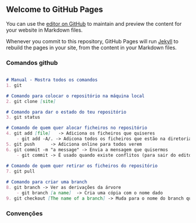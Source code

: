 ## Welcome to GitHub Pages

You can use the [editor on GitHub](https://github.com/Bruno94Santos/ProjectoFinalGrupo19/edit/master/README.md) to maintain and preview the content for your website in Markdown files.

Whenever you commit to this repository, GitHub Pages will run [Jekyll](https://jekyllrb.com/) to rebuild the pages in your site, from the content in your Markdown files.

### Comandos github

```markdown

# Manual - Mostra todos os comandos
1. git 

# Comando para colocar o repositório na máquina local
2. git clone [site]

# Comando para dar o estado do teu repositório
3. git status

# Comando de quem quer alocar ficheiros no repositório
4. git add [file]   -> Adiciona os ficheiros que quiseres
	- git add -A/. -> Adicona todos os ficheiros que estão na diretoria local
5. git push 	 -> Adiciona online para todos verem
6. git commit -m "a message" -> Envia a mensagem que quisermos
	- git commit -> É usado quando existe conflitos (para sair do editor ":wq")
  
# Comando de quem quer retirar os ficheiros do repositório
7. git pull

# Comando para criar uma branch
8. git branch -> Ver as derivações da árvore
	- git branch [a name]  -> Cria uma cópia com o nome dado 
9. git checkout [The name of a branch] -> Muda para o nome do branch que lhe passamos 

```
### Convenções


